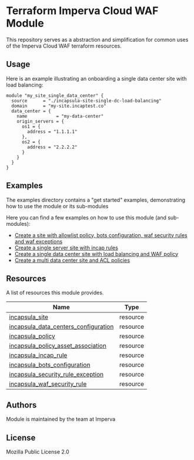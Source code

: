 # Terraform Imperva Cloud WAF Module

This repository serves as a abstraction and simplification for common uses of the Imperva Cloud WAF terraform resources.

## Usage

Here is an example illustrating an onboarding a single data center site with load balancing:

```hcl
module "my_site_single_data_center" {
  source      = "./incapsula-site-single-dc-load-balancing"
  domain      = "my-site.incaptest.co"
  data_center = {
    name           = "my-data-center"
    origin_servers = {
      os1 = {
        address = "1.1.1.1"
      },
      os2 = {
        address = "2.2.2.2"
      }
    }
  }
}
```

## Examples

The examples directory contains a "get started" examples, demonstrating how to use the module or its sub-modules

Here you can find a few examples on how to use this module (and sub-modules):

- [Create a site with allowlist policy, bots configuration, waf security rules and waf exceptions](examples/quickstart-site)
- [Create a single server site with incap rules](examples/single-server-site)
- [Create a single data center site with load balancing and WAF policy](examples/single-data-center-load-blancing-site)
- [Create a multi data center site and ACL policies](examples/multi-data-center-site)

## Resources

A list of resources this module provides.

| Name                                                                                                                                               | Type     |
|----------------------------------------------------------------------------------------------------------------------------------------------------|----------|
| [incapsula_site](https://registry.terraform.io/providers/imperva/incapsula/latest/docs/resources/site)                                             | resource |
| [incapsula_data_centers_configuration](https://registry.terraform.io/providers/imperva/incapsula/latest/docs/resources/data_centers_configuration) | resource |
| [incapsula_policy](https://registry.terraform.io/providers/imperva/incapsula/latest/docs/resources/policy)                                         | resource |
| [incapsula_policy_asset_association](https://registry.terraform.io/providers/imperva/incapsula/latest/docs/resources/policy_asset_association)     | resource |
| [incapsula_incap_rule](https://registry.terraform.io/providers/imperva/incapsula/latest/docs/resources/incap_rule)                                 | resource |
| [incapsula_bots_configuration](https://registry.terraform.io/providers/imperva/incapsula/latest/docs/resources/bots_configuration)                                 | resource |
| [incapsula_security_rule_exception](https://registry.terraform.io/providers/imperva/incapsula/latest/docs/resources/security_rule_exception)                                 | resource |
| [incapsula_waf_security_rule](https://registry.terraform.io/providers/imperva/incapsula/latest/docs/resources/waf_security_rule)                                 | resource |

## Authors

Module is maintained by the team at Imperva

## License

Mozilla Public License 2.0
